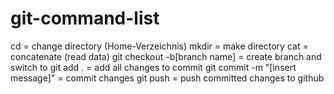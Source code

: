 # git-command-list
cd = change directory (Home-Verzeichnis)
mkdir = make directory
cat = concatenate (read data)
git checkout -b[branch name] = create branch and switch to 
git add . = add all changes to commit
git commit -m "[insert message]" = commit changes
git push = push committed changes to github